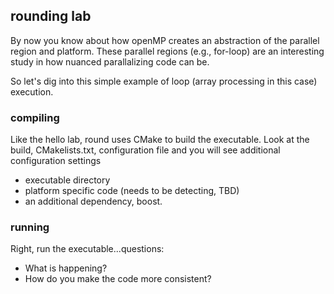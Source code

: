## rounding lab

By now you know about how openMP creates an abstraction of the parallel region 
and platform. These parallel regions (e.g., for-loop) are an interesting study
in how nuanced parallalizing code can be. 

So let's dig into this simple example of loop (array processing in this case)
execution. 
 

### compiling 

Like the hello lab, round uses CMake to build the executable. Look at the build,
CMakelists.txt, configuration file and you will see additional configuration settings

   - executable directory
   - platform specific code (needs to be detecting, TBD)
   - an additional dependency, boost.


### running

Right, run the executable...questions:

   - What is happening?
   - How do you make the code more consistent?
